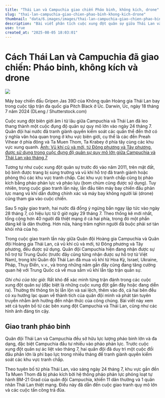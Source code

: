 ```yaml
---
title: "Thái Lan và Campuchia giao chiến Pháo binh, không kích, drone"
slug: "thai-lan-campuchia-giao-chien-phao-binh-khong-kich-drone"
thumbnail: "data/6.images/images/thai-lan-campuchia-giao-chien-phao-binh-khong-kich-drone.webp"
description: "Bài viết phân tích cuộc xung đột quân sự giữa Thái Lan và Campuchia vào tháng 7, tập trung vào vai trò của pháo binh, không kích và drone, cũng như loại vũ khí được sử dụng."
use: true
created_at: "2025-08-05 18:03:01"
---
```


# Cách Thái Lan và Campuchia đã giao chiến: Pháo binh, không kích và drone

![](/images/20250805-00081087-forbes-000-1-view.webp)

Máy bay chiến đấu Gripen Jas 39D của Không quân Hoàng gia Thái Lan bay trong cuộc tập trận đa quốc gia Pitch Black ở Úc. Darwin, Úc, ngày 18 tháng 7 năm 2024 (DLeng / Shutterstock.com)

Cuộc xung đột biên giới âm ỉ từ lâu giữa Campuchia và Thái Lan đã leo thang thành một cuộc đụng độ quân sự quy mô lớn vào ngày 24 tháng 7. Quân đội hai nước đã tranh giành quyền kiểm soát các quần thể đền thờ có ý nghĩa văn hóa quan trọng ở khu vực biên giới, cụ thể là các đền Preah Vihear ở phía đông và Ta Muen Thom, Ta Krabey ở phía tây cùng các khu vực xung quanh.
[Ảnh: Vũ khí cũ và mới, từ Đông phương và Tây phương, được sử dụng trong cuộc đụng độ quân sự quy mô lớn giữa Campuchia và Thái Lan vào tháng 7](https://forbesjapan.com/articles/gallery/81087/1)

Tương tự như cuộc xung đột quân sự trước đó vào năm 2011, trên mặt đất, bộ binh được trang bị súng trường và vũ khí hỗ trợ đã tranh giành hoặc phòng thủ các khu vực tranh chấp. Các khu vực tranh chấp cũng bị pháo kích bằng pháo phản lực và pháo lựu (bom chùm cũng được sử dụng). Tuy nhiên, trong cuộc giao tranh lần này, lần đầu tiên máy bay chiến đấu phản lực mang vũ khí dẫn đường chính xác và máy bay không người lái (drone) cũng tham gia vào cuộc chiến.

Sau 5 ngày giao tranh, hai nước đã đồng ý ngừng bắn ngay lập tức vào ngày 28 tháng 7, có hiệu lực từ 0 giờ ngày 29 tháng 7. Theo thống kê mới nhất, tổng cộng hơn 40 người đã thiệt mạng ở cả hai phía, trong đó một phần đáng kể là dân thường. Hơn nữa, hàng trăm nghìn người đã buộc phải sơ tán khỏi nhà của họ.

Trong cuộc giao tranh lần này giữa Quân đội Hoàng gia Campuchia và Quân đội Hoàng gia Thái Lan, cả vũ khí cũ và mới, từ Đông phương và Tây phương, đều được sử dụng. Quân đội Campuchia hiện đang nhận được sự hỗ trợ từ Trung Quốc (trước đây cũng từng nhận được sự hỗ trợ từ Việt Nam), trong khi Quân đội Thái Lan đã mua vũ khí từ Hoa Kỳ, Israel, Ukraine, Pháp, Thụy Điển, v.v., và trong những năm gần đây cũng đang tăng cường quan hệ với Trung Quốc cả về mua sắm vũ khí lẫn tập trận quân sự.

*Ghi chú của tác giả*: Rất khó để xác minh từng trận đánh trong các cuộc xung đột quân sự (đặc biệt là những cuộc xung đột gần đây hoặc đang diễn ra). Thường thì thông tin bị lẫn lộn và sai lệch, thêm vào đó, cả hai bên đều có xu hướng lạc quan về thành tích của quân đội mình và phát tán tuyên truyền nhằm ảnh hưởng đến nhận thức của công chúng. Bài viết này xem xét cả tuyên bố từ các bên xung đột Campuchia và Thái Lan, cũng như các hình ảnh đáng tin cậy.

## Giao tranh pháo binh

Quân đội Thái Lan và Campuchia đều sở hữu lực lượng pháo binh lớn và đa dạng, đặc biệt Campuchia đầu tư nhiều vào pháo phản lực. Trước cuộc xung đột quân sự ác liệt vào tháng 7, hai quân đội đã duy trì một cuộc đối đầu phần lớn là phi bạo lực trong nhiều tháng để tranh giành quyền kiểm soát các khu vực tranh chấp.

Theo tuyên bố từ phía Thái Lan, vào sáng ngày 24 tháng 7, khu vực gần đền Ta Muen Thom đã bị pháo kích bởi hệ thống pháo phản lực phóng loạt tự hành BM-21 Grad của quân đội Campuchia, khiến 11 dân thường và 1 quân nhân Thái Lan thiệt mạng. Điều này đã dẫn đến cuộc giao tranh quy mô lớn và các cuộc tấn công trả đũa.